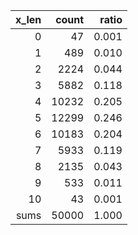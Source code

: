 | x_len | count | ratio |
| ---:  | ---:  | ---:  |
| 0     |    47 | 0.001 | 
| 1     |   489 | 0.010 | 
| 2     |  2224 | 0.044 |
| 3     |  5882 | 0.118 |
| 4     | 10232 | 0.205 |
| 5     | 12299 | 0.246 |
| 6     | 10183 | 0.204 |
| 7     |  5933 | 0.119 |
| 8     |  2135 | 0.043 |
| 9     |   533 | 0.011 |
| 10    |    43 | 0.001 |
| sums  | 50000 | 1.000 |
